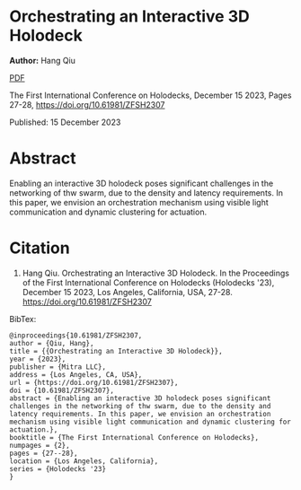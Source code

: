 # Orchestrating an Interactive 3D Holodeck

**Author:** Hang Qiu

[PDF](./OrchInteractive3D.pdf)

The First International Conference on Holodecks, December 15 2023, Pages 27-28, https://doi.org/10.61981/ZFSH2307

Published:  15 December 2023

# Abstract
Enabling an interactive 3D holodeck poses significant challenges in the networking of thw swarm, due to the density and latency requirements. In this paper, we envision an orchestration mechanism using visible light communication and dynamic clustering for actuation.

# Citation

1. Hang Qiu.  Orchestrating an Interactive 3D Holodeck.  In the Proceedings of the First International Conference on Holodecks (Holodecks '23), December 15 2023, Los Angeles, California, USA, 27-28.  https://doi.org/10.61981/ZFSH2307

BibTex:
```
@inproceedings{10.61981/ZFSH2307,
author = {Qiu, Hang}, 
title = {{Orchestrating an Interactive 3D Holodeck}},
year = {2023}, 
publisher = {Mitra LLC}, 
address = {Los Angeles, CA, USA}, 
url = {https://doi.org/10.61981/ZFSH2307}, 
doi = {10.61981/ZFSH2307}, 
abstract = {Enabling an interactive 3D holodeck poses significant challenges in the networking of thw swarm, due to the density and latency requirements. In this paper, we envision an orchestration mechanism using visible light communication and dynamic clustering for actuation.},
booktitle = {The First International Conference on Holodecks}, 
numpages = {2}, 
pages = {27--28},
location = {Los Angeles, California}, 
series = {Holodecks '23} 
}
```
